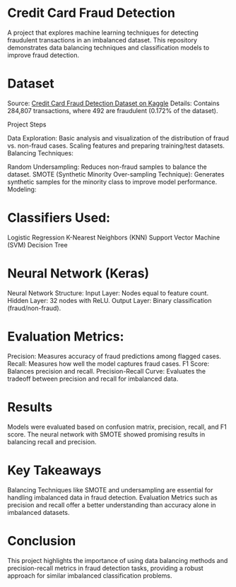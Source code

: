 # Credit Card Fraud Detection
A project that explores machine learning techniques for detecting fraudulent transactions in an imbalanced dataset. This repository demonstrates data balancing techniques and classification models to improve fraud detection.

# Dataset
Source: [Credit Card Fraud Detection Dataset on Kaggle](https://www.kaggle.com/datasets/mlg-ulb/creditcardfraud)
Details: Contains 284,807 transactions, where 492 are fraudulent (0.172% of the dataset).

Project Steps

Data Exploration:
Basic analysis and visualization of the distribution of fraud vs. non-fraud cases.
Scaling features and preparing training/test datasets.
Balancing Techniques:

Random Undersampling: Reduces non-fraud samples to balance the dataset.
SMOTE (Synthetic Minority Over-sampling Technique): Generates synthetic samples for the minority class to improve model performance.
Modeling:

# Classifiers Used:
Logistic Regression
K-Nearest Neighbors (KNN)
Support Vector Machine (SVM)
Decision Tree

# Neural Network (Keras)
Neural Network Structure:
Input Layer: Nodes equal to feature count.
Hidden Layer: 32 nodes with ReLU.
Output Layer: Binary classification (fraud/non-fraud).

# Evaluation Metrics:
Precision: Measures accuracy of fraud predictions among flagged cases.
Recall: Measures how well the model captures fraud cases.
F1 Score: Balances precision and recall.
Precision-Recall Curve: Evaluates the tradeoff between precision and recall for imbalanced data.

# Results
Models were evaluated based on confusion matrix, precision, recall, and F1 score. The neural network with SMOTE showed promising results in balancing recall and precision.

# Key Takeaways
Balancing Techniques like SMOTE and undersampling are essential for handling imbalanced data in fraud detection.
Evaluation Metrics such as precision and recall offer a better understanding than accuracy alone in imbalanced datasets.

# Conclusion
This project highlights the importance of using data balancing methods and precision-recall metrics in fraud detection tasks, providing a robust approach for similar imbalanced classification problems.
